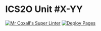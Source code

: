 # ICS2O Unit #X-YY
[![Mr Coxall's Super Linter](https://github.com/ICD2O-Digital-Tech-JackT/Assign-03-PHP-NameOfProgram/workflows/Mr%20Coxall's%20Super%20Linter/badge.svg)](https://github.com/ICD2O-Digital-Tech-JackT/Assign-03-PHP-NameOfProgram/actions)
[![Deploy Pages](https://github.com/ICD2O-Digital-Tech-JackT/Assign-03-PHP-NameOfProgram/workflows/Deploy%20Pages/badge.svg)](https://github.com/ICD2O-Digital-Tech-JackT/Assign-03-PHP-NameOfProgram/actions)
